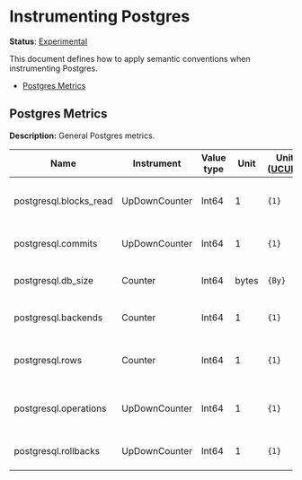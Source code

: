 # Instrumenting Postgres

**Status**: [Experimental](../../../document-status.md)

This document defines how to apply semantic conventions when instrumenting Postgres.

<!-- toc -->

- [Postgres Metrics](#postgres-metrics)

<!-- tocstop -->

## Postgres Metrics

**Description:** General Postgres metrics.

| Name                                        | Instrument    | Value type | Unit   | Unit ([UCUM](../README.md#instrument-units)) | Description    | Attribute Key | Attribute Values |
|---------------------------------------------| ------------- | ---------- | ------ | -------------------------------------------- | -------------- | ------------- | ---------------- |
| postgresql.blocks_read                      | UpDownCounter | Int64      | 1 | `{1}` | The number of blocks read. | | |
| postgresql.commits                          | UpDownCounter | Int64      | 1 | `{1}` | The number of commits. | | |
| postgresql.db_size                          | Counter       | Int64      | bytes | `{By}` | The database disk usage. | | |
| postgresql.backends                         | Counter       | Int64      | 1 | `{1}` | The number of backends. | | |
| postgresql.rows                             | Counter       | Int64      | 1 | `{1}` | The number of rows in the database.  | | |
| postgresql.operations                       | UpDownCounter | Int64      | 1 | `{1}` | The number of db row operations.  | | |
| postgresql.rollbacks                        | UpDownCounter | Int64      | 1 | `{1}` | The number of rollbacks. | | |